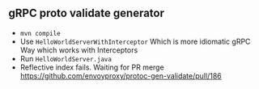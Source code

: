 ## gRPC proto validate generator

* `mvn compile`
* Use `HelloWorldServerWithInterceptor` Which is more idiomatic gRPC Way which works with Interceptors 
*  Run `HelloWorldServer.java`
* Reflective index fails. Waiting for PR merge https://github.com/envoyproxy/protoc-gen-validate/pull/186
